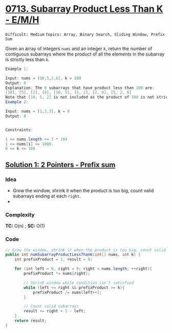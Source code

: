 
# [0713. Subarray Product Less Than K - E/M/H]( https://leetcode.com/problems/subarray-product-less-than-k/description/ )

`Difficult: Medium`
`Topics: Array, Binary Search, Sliding Window, Prefix Sum`

Given an array of integers `nums` and an integer `k`, return the number of contiguous subarrays where the product of all the elements in the subarray is strictly less than `k`.

 
 ```java
Example 1:

Input: nums = [10,5,2,6], k = 100
Output: 8
Explanation: The 8 subarrays that have product less than 100 are:
[10], [5], [2], [6], [10, 5], [5, 2], [2, 6], [5, 2, 6]
Note that [10, 5, 2] is not included as the product of 100 is not strictly less than k.
Example 2:

Input: nums = [1,2,3], k = 0
Output: 0
 

Constraints:

1 <= nums.length <= 3 * 104
1 <= nums[i] <= 1000
0 <= k <= 106
```
## [Solution 1: 2 Pointers - Prefix sum ]( https://leetcode.com/problems/subarray-product-less-than-k/submissions/1672038816/ )

### Idea
- Grow the window, shrink it when the product is too big, count valid subarrays ending at each `right`.
- 
### Complexity
**TC:** O(n) ;  **SC:** O(1)

### Code
```java
// Grow the window, shrink it when the product is too big, count valid subarrays ending at each `right`.
public int numSubarrayProductLessThanK(int[] nums, int k) {
    int prefixProduct = 1, result = 0;

    for (int left = 0, right = 0; right < nums.length; ++right){
        prefixProduct *= nums[right];

        // Shrink window while condition isn't satisfied
        while (left <= right && prefixProduct >= k){
            prefixProduct /= nums[left++];
        }

        // Count valid subarrays
        result += right + 1 - left;
    }
    return result;
}
```